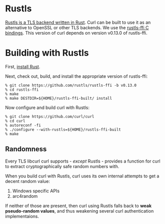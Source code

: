 <!--
Copyright (C) Daniel Stenberg, <daniel@haxx.se>, et al.

SPDX-License-Identifier: curl
-->

# Rustls

[Rustls is a TLS backend written in Rust](https://docs.rs/rustls/). Curl can
be built to use it as an alternative to OpenSSL or other TLS backends. We use
the [rustls-ffi C bindings](https://github.com/rustls/rustls-ffi/). This
version of curl depends on version v0.13.0 of rustls-ffi.

# Building with Rustls

First, [install Rust](https://rustup.rs/).

Next, check out, build, and install the appropriate version of rustls-ffi:

    % git clone https://github.com/rustls/rustls-ffi -b v0.13.0
    % cd rustls-ffi
    % make
    % make DESTDIR=${HOME}/rustls-ffi-built/ install

Now configure and build curl with Rustls:

    % git clone https://github.com/curl/curl
    % cd curl
    % autoreconf -fi
    % ./configure --with-rustls=${HOME}/rustls-ffi-built
    % make

## Randomness

Every TLS libcurl curl supports - *except* Rustls - provides a function for
curl to extract cryptographically safe random numbers with.

When you build curl with Rustls, curl uses its own internal attempts to get a
decent random value:

1. Windows specific APIs
2. arc4random

If neither of those are present, then curl using Rustls falls back to **weak
pseudo-random values**, and thus weakening several curl authentication
implementaions.
